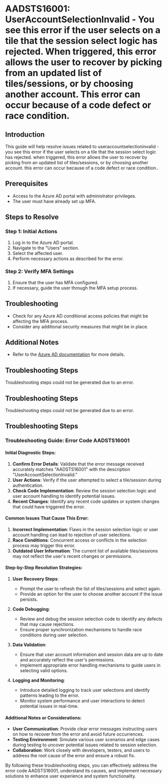 # AADSTS16001: UserAccountSelectionInvalid - You see this error if the user selects on a tile that the session select logic has rejected. When triggered, this error allows the user to recover by picking from an updated list of tiles/sessions, or by choosing another account. This error can occur because of a code defect or race condition.

## Introduction

This guide will help resolve issues related to useraccountselectioninvalid - you
see this error if the user selects on a tile that the session select logic has
rejected. when triggered, this error allows the user to recover by picking from
an updated list of tiles/sessions, or by choosing another account. this error
can occur because of a code defect or race condition..

## Prerequisites

* Access to the Azure AD portal with administrator privileges.
* The user must have already set up MFA.

## Steps to Resolve

### Step 1: Initial Actions

1. Log in to the Azure AD portal.
2. Navigate to the "Users" section.
3. Select the affected user.
4. Perform necessary actions as described for the error.

### Step 2: Verify MFA Settings

1. Ensure that the user has MFA configured.
2. If necessary, guide the user through the MFA setup process.

## Troubleshooting

* Check for any Azure AD conditional access policies that might be affecting the
  MFA process.
* Consider any additional security measures that might be in place.

## Additional Notes

* Refer to the
  [Azure AD documentation](https://learn.microsoft.com/en-us/azure/active-directory/)
  for more details.

## Troubleshooting Steps

Troubleshooting steps could not be generated due to an error.

## Troubleshooting Steps

Troubleshooting steps could not be generated due to an error.

## Troubleshooting Steps

### Troubleshooting Guide: Error Code AADSTS16001

#### Initial Diagnostic Steps:

1. **Confirm Error Details**: Validate that the error message received
   accurately matches "AADSTS16001" with the description
   "UserAccountSelectionInvalid."
2. **User Actions**: Verify if the user attempted to select a tile/session
   during authentication.
3. **Check Code Implementation**: Review the session selection logic and user
   account handling to identify potential issues.
4. **Recent Changes**: Identify any recent code updates or system changes that
   could have triggered the error.

#### Common Issues That Cause This Error:

1. **Incorrect Implementation**: Flaws in the session selection logic or user
   account handling can lead to rejection of user selections.
2. **Race Conditions**: Concurrent access or conflicts in the selection process
   may trigger this error.
3. **Outdated User Information**: The current list of available tiles/sessions
   may not reflect the user's recent changes or permissions.

#### Step-by-Step Resolution Strategies:

1. **User Recovery Steps**:

   * Prompt the user to refresh the list of tiles/sessions and select again.
   * Provide an option for the user to choose another account if the issue
     persists.

2. **Code Debugging**:

   * Review and debug the session selection code to identify any defects that
     may cause rejections.
   * Ensure proper synchronization mechanisms to handle race conditions during
     user selection.

3. **Data Validation**:

   * Ensure that user account information and session data are up to date and
     accurately reflect the user's permissions.
   * Implement appropriate error handling mechanisms to guide users in selecting
     valid options.

4. **Logging and Monitoring**:
   * Introduce detailed logging to track user selections and identify patterns
     leading to the error.
   * Monitor system performance and user interactions to detect potential issues
     in real-time.

#### Additional Notes or Considerations:

* **User Communication**: Provide clear error messages instructing users on how
  to recover from the error and avoid future occurrences.
* **Testing Environment**: Simulate various user scenarios and edge cases during
  testing to uncover potential issues related to session selection.
* **Collaboration**: Work closely with developers, testers, and users to address
  the root cause of the error and ensure a robust fix.

By following these troubleshooting steps, you can effectively address the error
code AADSTS16001, understand its causes, and implement necessary solutions to
enhance user experience and system functionality.
